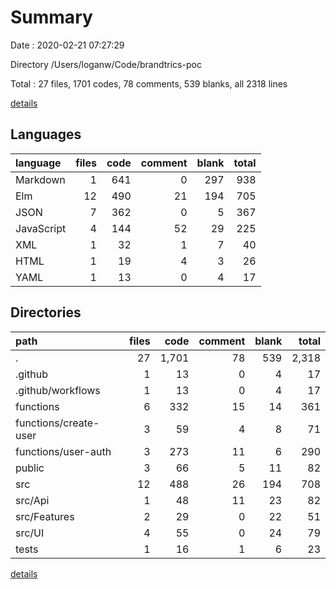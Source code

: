 # Summary

Date : 2020-02-21 07:27:29

Directory /Users/loganw/Code/brandtrics-poc

Total : 27 files,  1701 codes, 78 comments, 539 blanks, all 2318 lines

[details](details.md)

## Languages
| language | files | code | comment | blank | total |
| :--- | ---: | ---: | ---: | ---: | ---: |
| Markdown | 1 | 641 | 0 | 297 | 938 |
| Elm | 12 | 490 | 21 | 194 | 705 |
| JSON | 7 | 362 | 0 | 5 | 367 |
| JavaScript | 4 | 144 | 52 | 29 | 225 |
| XML | 1 | 32 | 1 | 7 | 40 |
| HTML | 1 | 19 | 4 | 3 | 26 |
| YAML | 1 | 13 | 0 | 4 | 17 |

## Directories
| path | files | code | comment | blank | total |
| :--- | ---: | ---: | ---: | ---: | ---: |
| . | 27 | 1,701 | 78 | 539 | 2,318 |
| .github | 1 | 13 | 0 | 4 | 17 |
| .github/workflows | 1 | 13 | 0 | 4 | 17 |
| functions | 6 | 332 | 15 | 14 | 361 |
| functions/create-user | 3 | 59 | 4 | 8 | 71 |
| functions/user-auth | 3 | 273 | 11 | 6 | 290 |
| public | 3 | 66 | 5 | 11 | 82 |
| src | 12 | 488 | 26 | 194 | 708 |
| src/Api | 1 | 48 | 11 | 23 | 82 |
| src/Features | 2 | 29 | 0 | 22 | 51 |
| src/UI | 4 | 55 | 0 | 24 | 79 |
| tests | 1 | 16 | 1 | 6 | 23 |

[details](details.md)